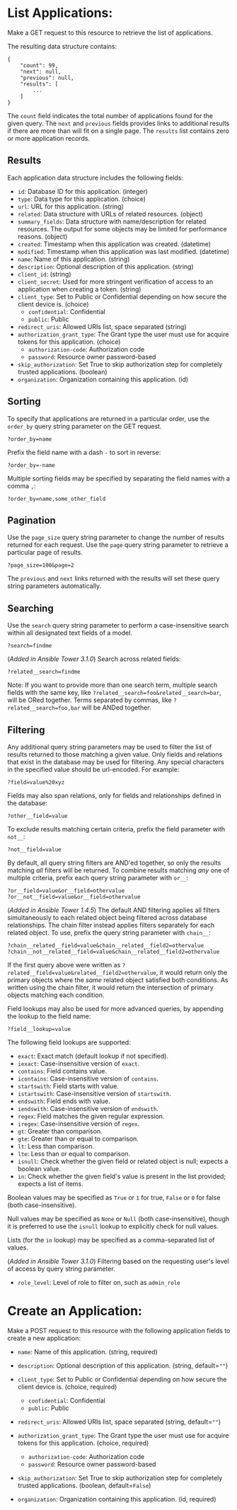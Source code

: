 # List Applications:

Make a GET request to this resource to retrieve the list of
applications.

The resulting data structure contains:

    {
        "count": 99,
        "next": null,
        "previous": null,
        "results": [
            ...
        ]
    }

The `count` field indicates the total number of applications
found for the given query.  The `next` and `previous` fields provides links to
additional results if there are more than will fit on a single page.  The
`results` list contains zero or more application records.  

## Results

Each application data structure includes the following fields:

* `id`: Database ID for this application. (integer)
* `type`: Data type for this application. (choice)
* `url`: URL for this application. (string)
* `related`: Data structure with URLs of related resources. (object)
* `summary_fields`: Data structure with name/description for related resources.  The output for some objects may be limited for performance reasons. (object)
* `created`: Timestamp when this application was created. (datetime)
* `modified`: Timestamp when this application was last modified. (datetime)
* `name`: Name of this application. (string)
* `description`: Optional description of this application. (string)
* `client_id`:  (string)
* `client_secret`: Used for more stringent verification of access to an application when creating a token. (string)
* `client_type`: Set to Public or Confidential depending on how secure the client device is. (choice)
    - `confidential`: Confidential
    - `public`: Public
* `redirect_uris`: Allowed URIs list, space separated (string)
* `authorization_grant_type`: The Grant type the user must use for acquire tokens for this application. (choice)
    - `authorization-code`: Authorization code
    - `password`: Resource owner password-based
* `skip_authorization`: Set True to skip authorization step for completely trusted applications. (boolean)
* `organization`: Organization containing this application. (id)



## Sorting

To specify that applications are returned in a particular
order, use the `order_by` query string parameter on the GET request.

    ?order_by=name

Prefix the field name with a dash `-` to sort in reverse:

    ?order_by=-name

Multiple sorting fields may be specified by separating the field names with a
comma `,`:

    ?order_by=name,some_other_field

## Pagination

Use the `page_size` query string parameter to change the number of results
returned for each request.  Use the `page` query string parameter to retrieve
a particular page of results.

    ?page_size=100&page=2

The `previous` and `next` links returned with the results will set these query
string parameters automatically.

## Searching

Use the `search` query string parameter to perform a case-insensitive search
within all designated text fields of a model.

    ?search=findme

(_Added in Ansible Tower 3.1.0_) Search across related fields:

    ?related__search=findme

Note: If you want to provide more than one search term, multiple
search fields with the same key, like `?related__search=foo&related__search=bar`,
will be ORed together. Terms separated by commas, like `?related__search=foo,bar`
will be ANDed together.

## Filtering

Any additional query string parameters may be used to filter the list of
results returned to those matching a given value.  Only fields and relations
that exist in the database may be used for filtering.  Any special characters
in the specified value should be url-encoded. For example:

    ?field=value%20xyz

Fields may also span relations, only for fields and relationships defined in
the database:

    ?other__field=value

To exclude results matching certain criteria, prefix the field parameter with
`not__`:

    ?not__field=value

By default, all query string filters are AND'ed together, so
only the results matching *all* filters will be returned.  To combine results
matching *any* one of multiple criteria, prefix each query string parameter
with `or__`:

    ?or__field=value&or__field=othervalue
    ?or__not__field=value&or__field=othervalue

(_Added in Ansible Tower 1.4.5_) The default AND filtering applies all filters
simultaneously to each related object being filtered across database
relationships.  The chain filter instead applies filters separately for each
related object. To use, prefix the query string parameter with `chain__`:

    ?chain__related__field=value&chain__related__field2=othervalue
    ?chain__not__related__field=value&chain__related__field2=othervalue

If the first query above were written as
`?related__field=value&related__field2=othervalue`, it would return only the
primary objects where the *same* related object satisfied both conditions.  As
written using the chain filter, it would return the intersection of primary
objects matching each condition.

Field lookups may also be used for more advanced queries, by appending the
lookup to the field name:

    ?field__lookup=value

The following field lookups are supported:

* `exact`: Exact match (default lookup if not specified).
* `iexact`: Case-insensitive version of `exact`.
* `contains`: Field contains value.
* `icontains`: Case-insensitive version of `contains`.
* `startswith`: Field starts with value.
* `istartswith`: Case-insensitive version of `startswith`.
* `endswith`: Field ends with value.
* `iendswith`: Case-insensitive version of `endswith`.
* `regex`: Field matches the given regular expression.
* `iregex`: Case-insensitive version of `regex`.
* `gt`: Greater than comparison.
* `gte`: Greater than or equal to comparison.
* `lt`: Less than comparison.
* `lte`: Less than or equal to comparison.
* `isnull`: Check whether the given field or related object is null; expects a
  boolean value.
* `in`: Check whether the given field's value is present in the list provided;
  expects a list of items.

Boolean values may be specified as `True` or `1` for true, `False` or `0` for
false (both case-insensitive).

Null values may be specified as `None` or `Null` (both case-insensitive),
though it is preferred to use the `isnull` lookup to explicitly check for null
values.

Lists (for the `in` lookup) may be specified as a comma-separated list of
values.

(_Added in Ansible Tower 3.1.0_) Filtering based on the requesting user's
level of access by query string parameter.

* `role_level`: Level of role to filter on, such as `admin_role`




# Create an Application:

Make a POST request to this resource with the following application
fields to create a new application:









* `name`: Name of this application. (string, required)
* `description`: Optional description of this application. (string, default=`""`)


* `client_type`: Set to Public or Confidential depending on how secure the client device is. (choice, required)
    - `confidential`: Confidential
    - `public`: Public
* `redirect_uris`: Allowed URIs list, space separated (string, default=`""`)
* `authorization_grant_type`: The Grant type the user must use for acquire tokens for this application. (choice, required)
    - `authorization-code`: Authorization code
    - `password`: Resource owner password-based
* `skip_authorization`: Set True to skip authorization step for completely trusted applications. (boolean, default=`False`)
* `organization`: Organization containing this application. (id, required)